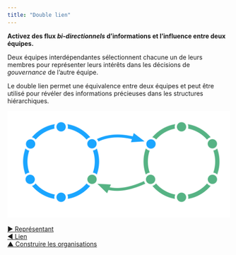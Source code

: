 ```yaml
---
title: "Double lien"
---
```



**Activez des flux *bi-directionnels* d’informations et l’influence entre deux équipes.**

Deux équipes interdépendantes sélectionnent chacune un de leurs membres pour représenter leurs intérêts dans les décisions de <dfn data-info="Gouvernance: L&apos;acte de fixer des objectifs et de prendre et de modifier des décisions qui guident les gens pour les accomplir.">gouvernance</dfn> de l’autre équipe.

Le double lien permet une équivalence entre deux équipes et peut être utilisé pour révéler des informations précieuses dans les structures hiérarchiques.

![Double lien entre deux cercles](img/structural-patterns/double-link.png)

[&#9654; Représentant](representative.html)<br/>[&#9664; Lien](linking.html)<br/>[&#9650; Construire les organisations](building-organizations.html)

